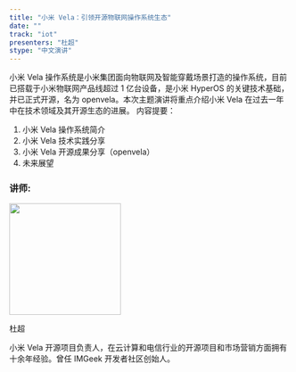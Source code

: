```yaml
---
title: "小米 Vela：引领开源物联网操作系统生态"
date: ""
track: "iot"
presenters: "杜超"
stype: "中文演讲"
---
```


小米 Vela 操作系统是小米集团面向物联网及智能穿戴场景打造的操作系统，目前已搭载于小米物联网产品线超过 1 亿台设备，是小米 HyperOS 的关键技术基础，并已正式开源，名为 openvela。本次主题演讲将重点介绍小米 Vela 在过去一年中在技术领域及其开源生态的进展。
内容提要：
1. 小米 Vela 操作系统简介
2. 小米 Vela 技术实践分享
3. 小米 Vela 开源成果分享（openvela）
4. 未来展望

### 讲师:

<img src="https://sessionize.com/image/89b0-400o400o1-n5h9DHWwDzRuje2NQEGABt.jpg" width="200" /><br/>

杜超

小米 Vela 开源项目负责人，在云计算和电信行业的开源项目和市场营销方面拥有十余年经验。曾任 IMGeek 开发者社区创始人。